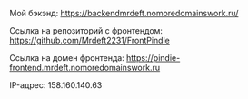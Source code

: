 Мой бэкэнд: https://backendmrdeft.nomoredomainswork.ru/

Ссылка на репозиторий с фронтендом: https://github.com/Mrdeft2231/FrontPindle

Ссылка на домен фронтенда: https://pindie-frontend.mrdeft.nomoredomainswork.ru

IP-адрес: 158.160.140.63
